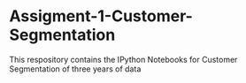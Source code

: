 # Assigment-1-Customer-Segmentation
This respository contains the IPython Notebooks for Customer Segmentation of three years of data
